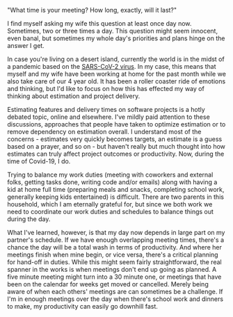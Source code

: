 "What time is your meeting? How long, exactly, will it last?"

I find myself asking my wife this question at least once day now. Sometimes, two or three times a day. This question might seem innocent, even banal, but sometimes my whole day's priorities and plans hinge on the answer I get.

In case you're living on a desert island, currently the world is in the midst of a pandemic based on the [SARS-CoV-2 virus](https://en.wikipedia.org/wiki/Severe_acute_respiratory_syndrome_coronavirus_2). In my case, this means that myself and my wife have been working at home for the past month while we also take care of our 4 year old. It has been a roller coaster ride of emotions and thinking, but I'd like to focus on how this has effected my way of thinking about estimation and project delivery.

Estimating features and delivery times on software projects is a hotly debated topic, online and elsewhere. I've mildly paid attention to these discussions, approaches that people have taken to optimize estimation or to remove dependency on estimation overall. I understand most of the concerns - estimates very quickly becomes targets, an estimate is a guess based on a prayer, and so on - but haven't really but much thought into how estimates can truly affect project outcomes or productivity. Now, during the time of Covid-19, I do.

Trying to balance my work duties (meeting with coworkers and external folks, getting tasks done, writing code and/or emails) along with having a kid at home full time (preparing meals and snacks, completing school work, generally keeping kids entertained) is difficult. There are two parents in this household, which I am eternally grateful for, but since we both work we need to coordinate our work duties and schedules to balance things out during the day.

What I've learned, however, is that my day now depends in large part on my partner's schedule. If we have enough overlapping meeting times, there's a chance the day will be a total wash in terms of productivity. And where her meetings finish when mine begin, or vice versa, there's a critical planning for hand-off in duties. While this might seem fairly straightforward, the real spanner in the works is when meetings don't end up going as planned. A five minute meeting might turn into a 30 minute one, or meetings that have been on the calendar for weeks get moved or cancelled. Merely being aware of when each others' meetings are can sometimes be a challenge. If I'm in enough meetings over the day when there's school work and dinners to make, my productivity can easily go downhill fast. 